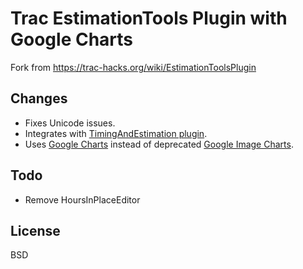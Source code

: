 # Trac EstimationTools Plugin with Google Charts

Fork from https://trac-hacks.org/wiki/EstimationToolsPlugin

## Changes

* Fixes Unicode issues.
* Integrates with [TimingAndEstimation plugin](https://trac-hacks.org/wiki/TimingAndEstimationPlugin).
* Uses [Google Charts](https://developers.google.com/chart/) instead of deprecated [Google Image Charts](https://developers.google.com/chart/image/).

## Todo

* Remove HoursInPlaceEditor

## License

BSD
